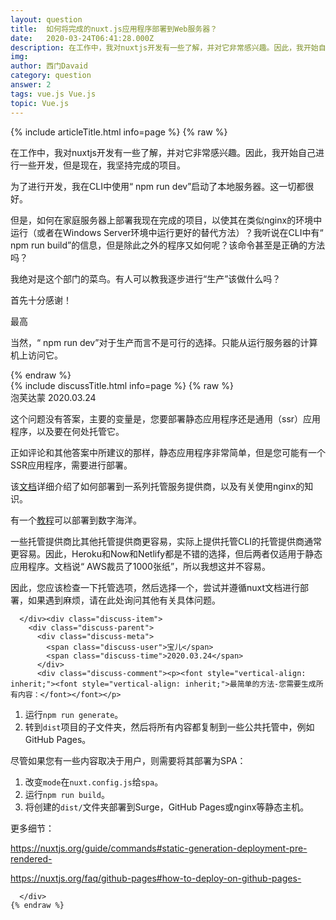 ```yaml
---
layout: question
title:  如何将完成的nuxt.js应用程序部署到Web服务器？
date:   2020-03-24T06:41:28.000Z
description: 在工作中，我对nuxtjs开发有一些了解，并对它非常感兴趣。因此，我开始自己进行一些开发，但是现在，我坚持完成的项目。为了进行开发，我在CLI中使用“...
img: 
author: 西门Davaid
category: question
answer: 2
tags: vue.js Vue.js
topic: Vue.js
---
```

<div class="article-root">
  <div class="article">
    {% include articleTitle.html info=page %}
    {% raw %}
    <div class="article-content"><p><font style="vertical-align: inherit;"><font style="vertical-align: inherit;">在工作中，我对nuxtjs开发有一些了解，并对它非常感兴趣。</font><font style="vertical-align: inherit;">因此，我开始自己进行一些开发，但是现在，我坚持完成的项目。</font></font></p>

<p><font style="vertical-align: inherit;"><font style="vertical-align: inherit;">为了进行开发，我在CLI中使用“ npm run dev”启动了本地服务器。</font><font style="vertical-align: inherit;">这一切都很好。</font></font></p>

<p><font style="vertical-align: inherit;"><font style="vertical-align: inherit;">但是，如何在家庭服务器上部署我现在完成的项目，以使其在类似nginx的环境中运行（或者在Windows Server环境中运行更好的替代方法）？</font><font style="vertical-align: inherit;">我听说在CLI中有“ npm run build”的信息，但是除此之外的程序又如何呢？</font><font style="vertical-align: inherit;">该命令甚至是正确的方法吗？</font></font></p>

<p><font style="vertical-align: inherit;"><font style="vertical-align: inherit;">我绝对是这个部门的菜鸟。</font><font style="vertical-align: inherit;">有人可以教我逐步进行“生产”该做什么吗？</font></font></p>

<p><font style="vertical-align: inherit;"><font style="vertical-align: inherit;">首先十分感谢！</font></font></p>

<p><font style="vertical-align: inherit;"><font style="vertical-align: inherit;">最高</font></font></p>

<p><font style="vertical-align: inherit;"><font style="vertical-align: inherit;">当然，“ npm run dev”对于生产而言不是可行的选择。</font><font style="vertical-align: inherit;">只能从运行服务器的计算机上访问它。</font></font></p></div>
    {% endraw %}
  </div>

  <div class="discuss-wrapper">
    {% include discussTitle.html info=page %}
    {% raw %}
    <div class="discuss-item">
        <div class="discuss-parent">
          <div class="discuss-meta">
            <span class="discuss-user">泡芙达蒙</span>
            <span class="discuss-time">2020.03.24</span>
          </div>
          <div class="discuss-comment"><p><font style="vertical-align: inherit;"><font style="vertical-align: inherit;">这个问题没有答案，主要的变量是，您要部署静态应用程序还是通用（ssr）应用程序，以及要在何处托管它。</font></font></p>

<p><font style="vertical-align: inherit;"><font style="vertical-align: inherit;">正如评论和其他答案中所建议的那样，静态应用程序非常简单，但是您可能有一个SSR应用程序，需要进行部署。</font></font></p>

<p><font style="vertical-align: inherit;"><font style="vertical-align: inherit;">该</font></font><a href="https://nuxtjs.org/faq/deployment-aws-s3-cloudfront" rel="nofollow noreferrer"><font style="vertical-align: inherit;"><font style="vertical-align: inherit;">文档</font></font></a><font style="vertical-align: inherit;"><font style="vertical-align: inherit;">详细介绍了如何部署到一系列托管服务提供商，以及有关使用nginx的知识。</font></font></p>

<p><font style="vertical-align: inherit;"><font style="vertical-align: inherit;">有一个</font></font><a href="https://kaloraat.com/articles/how-to-deploy-nuxtjs-ssr-app-to-digital-ocean" rel="nofollow noreferrer"><font style="vertical-align: inherit;"><font style="vertical-align: inherit;">教程</font></font></a><font style="vertical-align: inherit;"><font style="vertical-align: inherit;">可以部署到数字海洋。</font></font></p>

<p><font style="vertical-align: inherit;"><font style="vertical-align: inherit;">一些托管提供商比其他托管提供商更容易，实际上提供托管CLI的托管提供商通常更容易。</font><font style="vertical-align: inherit;">因此，Heroku和Now和Netlify都是不错的选择，但后两者仅适用于静态应用程序。</font><font style="vertical-align: inherit;">文档说“ AWS裁员了1000张纸”，所以我想这并不容易。</font></font></p>

<p><font style="vertical-align: inherit;"><font style="vertical-align: inherit;">因此，您应该检查一下托管选项，然后选择一个，尝试并遵循nuxt文档进行部署，如果遇到麻烦，请在此处询问其他有关具体问题。</font></font></p></div>
        </div>
        
      </div><div class="discuss-item">
        <div class="discuss-parent">
          <div class="discuss-meta">
            <span class="discuss-user">宝儿</span>
            <span class="discuss-time">2020.03.24</span>
          </div>
          <div class="discuss-comment"><p><font style="vertical-align: inherit;"><font style="vertical-align: inherit;">最简单的方法-您需要生成所有内容：</font></font></p>

<ol>
<li><font style="vertical-align: inherit;"><font style="vertical-align: inherit;">运行</font></font><code>npm run generate</code><font style="vertical-align: inherit;"><font style="vertical-align: inherit;">。</font></font></li>
<li><font style="vertical-align: inherit;"><font style="vertical-align: inherit;">转到</font></font><code>dist</code><font style="vertical-align: inherit;"><font style="vertical-align: inherit;">项目</font><font style="vertical-align: inherit;">的</font><font style="vertical-align: inherit;">子文件夹，然后将所有内容都复制到一些公共托管中，例如GitHub Pages。</font></font></li>
</ol>

<p><font style="vertical-align: inherit;"><font style="vertical-align: inherit;">尽管如果您有一些内容取决于用户，则需要将其部署为SPA：</font></font></p>

<ol>
<li><font style="vertical-align: inherit;"><font style="vertical-align: inherit;">改变</font></font><code>mode</code><font style="vertical-align: inherit;"><font style="vertical-align: inherit;">在</font></font><code>nuxt.config.js</code><font style="vertical-align: inherit;"><font style="vertical-align: inherit;">给</font></font><code>spa</code><font style="vertical-align: inherit;"><font style="vertical-align: inherit;">。</font></font></li>
<li><font style="vertical-align: inherit;"><font style="vertical-align: inherit;">运行</font></font><code>npm run build</code><font style="vertical-align: inherit;"><font style="vertical-align: inherit;">。</font></font></li>
<li><font style="vertical-align: inherit;"><font style="vertical-align: inherit;">将创建的</font></font><code>dist/</code><font style="vertical-align: inherit;"><font style="vertical-align: inherit;">文件夹</font><font style="vertical-align: inherit;">部署</font><font style="vertical-align: inherit;">到Surge，GitHub Pages或nginx等静态主机。</font></font></li>
</ol>

<p><font style="vertical-align: inherit;"><font style="vertical-align: inherit;">更多细节： </font></font></p>

<p><a href="https://nuxtjs.org/guide/commands#static-generated-deployment-pre-rendered-" rel="nofollow noreferrer"><font style="vertical-align: inherit;"><font style="vertical-align: inherit;">https://nuxtjs.org/guide/commands#static-generation-deployment-pre-rendered-</font></font></a></p>

<p><a href="https://nuxtjs.org/faq/github-pages#how-to-deploy-on-github-pages-" rel="nofollow noreferrer"><font style="vertical-align: inherit;"><font style="vertical-align: inherit;">https://nuxtjs.org/faq/github-pages#how-to-deploy-on-github-pages-</font></font></a></p></div>
        </div>
        
      </div>
    {% endraw %}
  </div>
<div>
